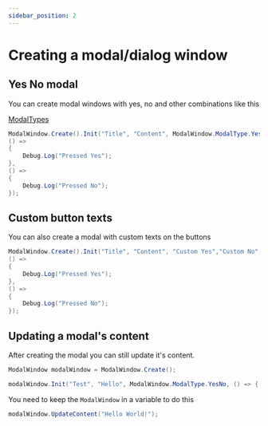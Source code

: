 ```yaml
---
sidebar_position: 2
---
```


# Creating a modal/dialog window

## Yes No modal
You can create modal windows with yes, no and other combinations like this

[ModalTypes](/docs/ui/modal-window/#modaltypes)
```cs
ModalWindow.Create().Init("Title", "Content", ModalWindow.ModalType.YesNo,
() => 
{ 
    Debug.Log("Pressed Yes");
},
() => 
{ 
    Debug.Log("Pressed No");	
});
```

## Custom button texts
You can also create a modal with custom texts on the buttons

```cs
ModalWindow.Create().Init("Title", "Content", "Custom Yes","Custom No",
() => 
{ 
    Debug.Log("Pressed Yes");
},
() =>
{
    Debug.Log("Pressed No");
});
```

## Updating a modal's content
After creating the modal you can still update it's content.

```cs
ModalWindow modalWindow = ModalWindow.Create();

modalWindow.Init("Test", "Hello", ModalWindow.ModalType.YesNo, () => { }, () => { });
```
You need to keep the `ModalWindow` in a variable to do this
```cs
modalWindow.UpdateContent("Hello World!");
```
